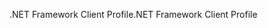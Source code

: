 <span data-ttu-id="95f48-101">.NET Framework Client Profile</span><span class="sxs-lookup"><span data-stu-id="95f48-101">.NET Framework Client Profile</span></span>